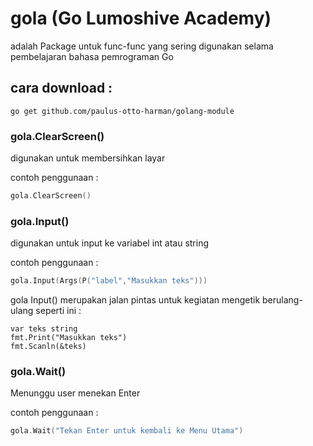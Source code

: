# gola (Go Lumoshive Academy)
adalah Package untuk func-func yang sering digunakan selama pembelajaran bahasa pemrograman Go

## cara download :
```
go get github.com/paulus-otto-harman/golang-module
```

### gola.ClearScreen()

digunakan untuk membersihkan layar

contoh penggunaan :
```go
gola.ClearScreen()
```

### gola.Input()

digunakan untuk input ke variabel int atau string

contoh penggunaan :
```go
gola.Input(Args(P("label","Masukkan teks")))
```
gola Input() merupakan jalan pintas untuk kegiatan mengetik berulang-ulang seperti ini :
```
var teks string
fmt.Print("Masukkan teks")
fmt.Scanln(&teks)
```

### gola.Wait()

Menunggu user menekan Enter

contoh penggunaan :
```go
gola.Wait("Tekan Enter untuk kembali ke Menu Utama")
```
